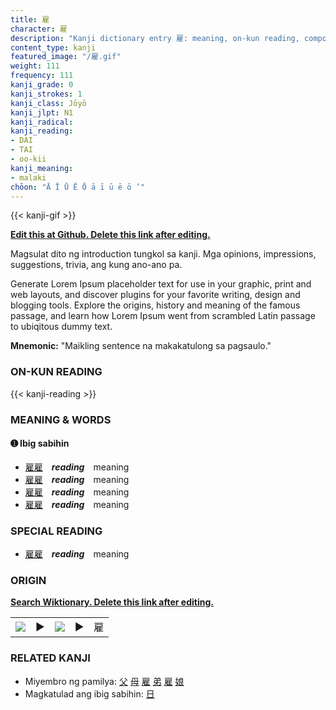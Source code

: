```yaml
---
title: 雇
character: 雇
description: "Kanji dictionary entry 雇: meaning, on-kun reading, compounds, origin, related kanji"
content_type: kanji
featured_image: "/雇.gif"
weight: 111
frequency: 111
kanji_grade: 0
kanji_strokes: 1
kanji_class: Jōyō
kanji_jlpt: N1
kanji_radical: 
kanji_reading: 
- DAI
- TAI
- oo-kii
kanji_meaning:
- malaki
chōon: "Ā Ī Ū Ē Ō ā ī ū ē ō ’"
---
```

[//]: # (Don't edit the line below. Kanji animated GIF code is automatically generated.)
{{< kanji-gif >}}

[//]: # (Edit below this line.)

**[Edit this at Github. Delete this link after editing.](https://github.com/tim0g/tim/tree/main/content/kanji/雇/index.md)**

Magsulat dito ng introduction tungkol sa kanji. Mga opinions, impressions, suggestions, trivia, ang kung ano-ano pa.

Generate Lorem Ipsum placeholder text for use in your graphic, print and web layouts, and discover plugins for your favorite writing, design and blogging tools. Explore the origins, history and meaning of the famous passage, and learn how Lorem Ipsum went from scrambled Latin passage to ubiqitous dummy text.
 
**Mnemonic:** "Maikling sentence na makakatulong sa pagsaulo."

### ON-KUN READING

[//]: # (Don't edit the line below. ON-KUN READING code is automatically generated.)
{{< kanji-reading >}}

### MEANING & WORDS

#### ➊ **Ibig sabihin**
  - [雇](../雇)[雇](../雇)　***reading***　meaning
  - [雇](../雇)[雇](../雇)　***reading***　meaning
  - [雇](../雇)[雇](../雇)　***reading***　meaning
  - [雇](../雇)[雇](../雇)　***reading***　meaning

### SPECIAL READING
  - [雇](../雇)[雇](../雇)　***reading***　meaning

### ORIGIN

**[Search Wiktionary. Delete this link after editing.](https://wiktionary.org/wiki/雇)**
<table class="kanji-table"><tr><td>
<img src="60px-雇-bronze.svg.png">
</td><td>▶</td><td>
<img src="60px-雇-oracle.svg.png">
</td><td>▶</td>
<td class="kanji-origin">雇</td>
</tr></table>

### RELATED KANJI
- Miyembro ng pamilya: [父](../父) [母](../母) [雇](../雇) [弟](../弟) [雇](../雇) [娘](../娘)
- Magkatulad ang ibig sabihin: [日](../日)
